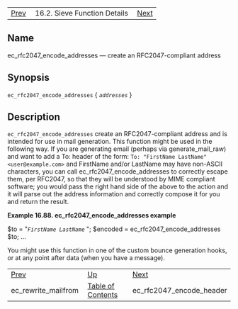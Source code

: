 |     |     |     |
| --- | --- | --- |
| [Prev](sieve.ref.ec_rewrite_mailfrom)  | 16.2. Sieve Function Details |  [Next](sieve.ref.ec_rfc2047_encode_header.php) |

<a name="sieve.ref.ec_rfc2047_encode_addresses"></a>
## Name

ec_rfc2047_encode_addresses — create an RFC2047-compliant address

## Synopsis

`ec_rfc2047_encode_addresses` { *`addresses`* }

<a name="idp30416640"></a>
## Description

`ec_rfc2047_encode_addresses` create an RFC2047-compliant address and is intended for use in mail generation. This function might be used in the following way. If you are generating email (perhaps via generate_mail_raw) and want to add a To: header of the form: `To: "FirstName LastName" <user@example.com>` and FirstName and/or LastName may have non-ASCII characters, you can call ec_rfc2047_encode_addresses to correctly escape them, per RFC2047, so that they will be understood by MIME compliant software; you would pass the right hand side of the above to the action and it will parse out the address information and correctly compose it for you and return the result.

<a name="example.ec_rfc2047_encode_addresses"></a>

**Example 16.88. ec_rfc2047_encode_addresses example**

$to = "*`FirstName LastName`*          ";
$encoded = ec_rfc2047_encode_addresses $to;
...

You might use this function in one of the custom bounce generation hooks, or at any point after data (when you have a message).


|     |     |     |
| --- | --- | --- |
| [Prev](sieve.ref.ec_rewrite_mailfrom)  | [Up](sieve.ref.files.php) |  [Next](sieve.ref.ec_rfc2047_encode_header.php) |
| ec_rewrite_mailfrom  | [Table of Contents](index) |  ec_rfc2047_encode_header |
